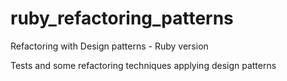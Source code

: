 # ruby_refactoring_patterns
Refactoring with Design patterns - Ruby version

Tests and some refactoring techniques applying design patterns
